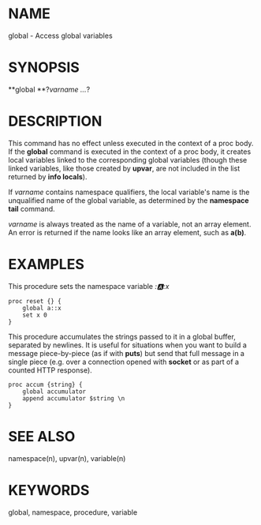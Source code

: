 # NAME

global - Access global variables

# SYNOPSIS

**global **?*varname \...*?

# DESCRIPTION

This command has no effect unless executed in the context of a proc
body. If the **global** command is executed in the context of a proc
body, it creates local variables linked to the corresponding global
variables (though these linked variables, like those created by
**upvar**, are not included in the list returned by **info locals**).

If *varname* contains namespace qualifiers, the local variable\'s name
is the unqualified name of the global variable, as determined by the
**namespace tail** command.

*varname* is always treated as the name of a variable, not an array
element. An error is returned if the name looks like an array element,
such as **a(b)**.

# EXAMPLES

This procedure sets the namespace variable *::a::x*

    proc reset {} {
        global a::x
        set x 0
    }

This procedure accumulates the strings passed to it in a global buffer,
separated by newlines. It is useful for situations when you want to
build a message piece-by-piece (as if with **puts**) but send that full
message in a single piece (e.g. over a connection opened with **socket**
or as part of a counted HTTP response).

    proc accum {string} {
        global accumulator
        append accumulator $string \n
    }

# SEE ALSO

namespace(n), upvar(n), variable(n)

# KEYWORDS

global, namespace, procedure, variable

<!---
Copyright (c) 1993 The Regents of the University of California
Copyright (c) 1994-1997 Sun Microsystems, Inc
-->

